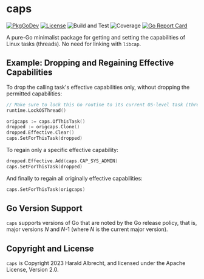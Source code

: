 # caps

[![PkgGoDev](https://img.shields.io/badge/-reference-blue?logo=go&logoColor=white&labelColor=505050)](https://pkg.go.dev/github.com/thediveo/caps)
[![License](https://img.shields.io/github/license/thediveo/caps)](https://img.shields.io/github/license/thediveo/caps)
![Build and Test](https://github.com/thediveo/caps/workflows/build%20and%20test/badge.svg?branch=master)
![Coverage](https://img.shields.io/badge/Coverage-96.2%25-brightgreen)
[![Go Report Card](https://goreportcard.com/badge/github.com/thediveo/caps)](https://goreportcard.com/report/github.com/thediveo/caps)

A pure-Go minimalist package for getting and setting the capabilities of Linux
tasks (threads). No need for linking with `libcap`.

## Example: Dropping and Regaining Effective Capabilities

To drop the calling task's effective capabilities only, without dropping the
permitted capabilities:

```go
// Make sure to lock this Go routine to its current OS-level task (thread).
runtime.LockOSThread()

origcaps := caps.OfThisTask()
dropped := origcaps.Clone()
dropped.Effective.Clear()
caps.SetForThisTask(dropped)
```

To regain only a specific effective capability:

```go
dropped.Effective.Add(caps.CAP_SYS_ADMIN)
caps.SetForThisTask(dropped)
```

And finally to regain all originally effective capabilities:

```go
caps.SetForThisTask(origcaps)
```

## Go Version Support

`caps` supports versions of Go that are noted by the Go release policy, that is,
major versions _N_ and _N_-1 (where _N_ is the current major version).

## Copyright and License

`caps` is Copyright 2023 Harald Albrecht, and licensed under the Apache License,
Version 2.0.

